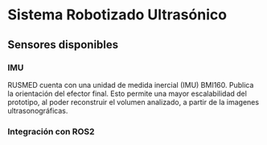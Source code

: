 # Sistema Robotizado Ultrasónico


## Sensores disponibles 
### IMU 
RUSMED cuenta con una unidad de medida inercial (IMU) BMI160. Publica la orientación del efector final. Esto permite una mayor escalabilidad del prototipo, al poder reconstruir el volumen analizado, a partir de la imagenes ultrasonográficas. 

### Integración con ROS2 




